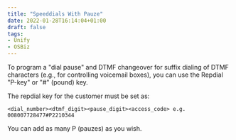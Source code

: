 ```yaml
---
title: "Speeddials With Pauze"
date: 2022-01-28T16:14:04+01:00
draft: false
tags:
- Unify
- OSBiz
---
```


To program a "dial pause" and DTMF changeover for suffix dialing of DTMF characters (e.g., for controlling voicemail boxes), you can use the Repdial "P-key" or "#" (pound) key.

The repdial key for the customer must be set as:
```
<dial_number><dtmf_digit><pause_digit><access_code> e.g. 008007728477#P2210344
```
You can add as many P (pauzes) as you wish.
